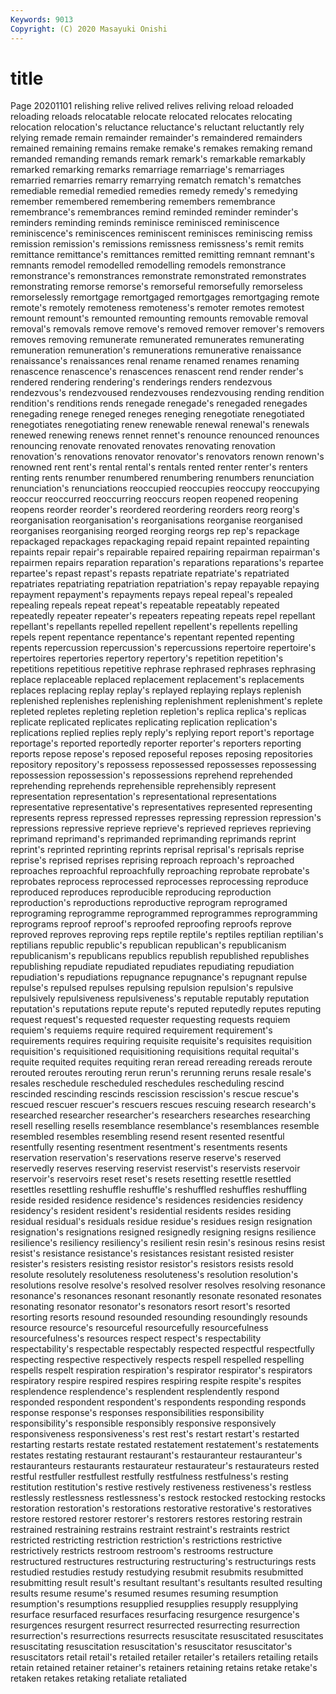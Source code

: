 ```yaml
---
Keywords: 9013
Copyright: (C) 2020 Masayuki Onishi
---
```


# title
Page 20201101
 relishing relive relived relives reliving reload reloaded reloading
reloads relocatable relocate relocated relocates relocating relocation relocation's reluctance reluctance's
reluctant reluctantly rely relying remade remain remainder remainder's remaindered remainders
remained remaining remains remake remake's remakes remaking remand remanded remanding
remands remark remark's remarkable remarkably remarked remarking remarks remarriage remarriage's
remarriages remarried remarries remarry remarrying rematch rematch's rematches remediable remedial
remedied remedies remedy remedy's remedying remember remembered remembering remembers remembrance
remembrance's remembrances remind reminded reminder reminder's reminders reminding reminds reminisce
reminisced reminiscence reminiscence's reminiscences reminiscent reminisces reminiscing remiss remission remission's
remissions remissness remissness's remit remits remittance remittance's remittances remitted remitting
remnant remnant's remnants remodel remodelled remodelling remodels remonstrance remonstrance's remonstrances
remonstrate remonstrated remonstrates remonstrating remorse remorse's remorseful remorsefully remorseless remorselessly
remortgage remortgaged remortgages remortgaging remote remote's remotely remoteness remoteness's remoter
remotes remotest remount remount's remounted remounting remounts removable removal removal's
removals remove remove's removed remover remover's removers removes removing remunerate
remunerated remunerates remunerating remuneration remuneration's remunerations remunerative renaissance renaissance's renaissances
renal rename renamed renames renaming renascence renascence's renascences renascent rend
render render's rendered rendering rendering's renderings renders rendezvous rendezvous's rendezvoused
rendezvouses rendezvousing rending rendition rendition's renditions rends renegade renegade's renegaded
renegades renegading renege reneged reneges reneging renegotiate renegotiated renegotiates renegotiating
renew renewable renewal renewal's renewals renewed renewing renews rennet rennet's
renounce renounced renounces renouncing renovate renovated renovates renovating renovation renovation's
renovations renovator renovator's renovators renown renown's renowned rent rent's rental
rental's rentals rented renter renter's renters renting rents renumber renumbered
renumbering renumbers renunciation renunciation's renunciations reoccupied reoccupies reoccupy reoccupying reoccur
reoccurred reoccurring reoccurs reopen reopened reopening reopens reorder reorder's reordered
reordering reorders reorg reorg's reorganisation reorganisation's reorganisations reorganise reorganised reorganises
reorganising reorged reorging reorgs rep rep's repackage repackaged repackages repackaging
repaid repaint repainted repainting repaints repair repair's repairable repaired repairing
repairman repairman's repairmen repairs reparation reparation's reparations reparations's repartee repartee's
repast repast's repasts repatriate repatriate's repatriated repatriates repatriating repatriation repatriation's
repay repayable repaying repayment repayment's repayments repays repeal repeal's repealed
repealing repeals repeat repeat's repeatable repeatably repeated repeatedly repeater repeater's
repeaters repeating repeats repel repellant repellant's repellants repelled repellent repellent's
repellents repelling repels repent repentance repentance's repentant repented repenting repents
repercussion repercussion's repercussions repertoire repertoire's repertoires repertories repertory repertory's repetition
repetition's repetitions repetitious repetitive rephrase rephrased rephrases rephrasing replace replaceable
replaced replacement replacement's replacements replaces replacing replay replay's replayed replaying
replays replenish replenished replenishes replenishing replenishment replenishment's replete repleted repletes
repleting repletion repletion's replica replica's replicas replicate replicated replicates replicating
replication replication's replications replied replies reply reply's replying report report's
reportage reportage's reported reportedly reporter reporter's reporters reporting reports repose
repose's reposed reposeful reposes reposing repositories repository repository's repossess repossessed
repossesses repossessing repossession repossession's repossessions reprehend reprehended reprehending reprehends reprehensible
reprehensibly represent representation representation's representational representations representative representative's representatives represented
representing represents repress repressed represses repressing repression repression's repressions repressive
reprieve reprieve's reprieved reprieves reprieving reprimand reprimand's reprimanded reprimanding reprimands
reprint reprint's reprinted reprinting reprints reprisal reprisal's reprisals reprise reprise's
reprised reprises reprising reproach reproach's reproached reproaches reproachful reproachfully reproaching
reprobate reprobate's reprobates reprocess reprocessed reprocesses reprocessing reproduce reproduced reproduces
reproducible reproducing reproduction reproduction's reproductions reproductive reprogram reprogramed reprograming reprogramme
reprogrammed reprogrammes reprogramming reprograms reproof reproof's reproofed reproofing reproofs reprove
reproved reproves reproving reps reptile reptile's reptiles reptilian reptilian's reptilians
republic republic's republican republican's republicanism republicanism's republicans republics republish republished
republishes republishing repudiate repudiated repudiates repudiating repudiation repudiation's repudiations repugnance
repugnance's repugnant repulse repulse's repulsed repulses repulsing repulsion repulsion's repulsive
repulsively repulsiveness repulsiveness's reputable reputably reputation reputation's reputations repute repute's
reputed reputedly reputes reputing request request's requested requester requesting requests
requiem requiem's requiems require required requirement requirement's requirements requires requiring
requisite requisite's requisites requisition requisition's requisitioned requisitioning requisitions requital requital's
requite requited requites requiting reran reread rereading rereads reroute rerouted
reroutes rerouting rerun rerun's rerunning reruns resale resale's resales reschedule
rescheduled reschedules rescheduling rescind rescinded rescinding rescinds rescission rescission's rescue
rescue's rescued rescuer rescuer's rescuers rescues rescuing research research's researched
researcher researcher's researchers researches researching resell reselling resells resemblance resemblance's
resemblances resemble resembled resembles resembling resend resent resented resentful resentfully
resenting resentment resentment's resentments resents reservation reservation's reservations reserve reserve's
reserved reservedly reserves reserving reservist reservist's reservists reservoir reservoir's reservoirs
reset reset's resets resetting resettle resettled resettles resettling reshuffle reshuffle's
reshuffled reshuffles reshuffling reside resided residence residence's residences residencies residency
residency's resident resident's residential residents resides residing residual residual's residuals
residue residue's residues resign resignation resignation's resignations resigned resignedly resigning
resigns resilience resilience's resiliency resiliency's resilient resin resin's resinous resins
resist resist's resistance resistance's resistances resistant resisted resister resister's resisters
resisting resistor resistor's resistors resists resold resolute resolutely resoluteness resoluteness's
resolution resolution's resolutions resolve resolve's resolved resolver resolves resolving resonance
resonance's resonances resonant resonantly resonate resonated resonates resonating resonator resonator's
resonators resort resort's resorted resorting resorts resound resounded resounding resoundingly
resounds resource resource's resourceful resourcefully resourcefulness resourcefulness's resources respect respect's
respectability respectability's respectable respectably respected respectful respectfully respecting respective respectively
respects respell respelled respelling respells respelt respiration respiration's respirator respirator's
respirators respiratory respire respired respires respiring respite respite's respites resplendence
resplendence's resplendent resplendently respond responded respondent respondent's respondents responding responds
response response's responses responsibilities responsibility responsibility's responsible responsibly responsive responsively
responsiveness responsiveness's rest rest's restart restart's restarted restarting restarts restate
restated restatement restatement's restatements restates restating restaurant restaurant's restauranteur restauranteur's
restauranteurs restaurants restaurateur restaurateur's restaurateurs rested restful restfuller restfullest restfully
restfulness restfulness's resting restitution restitution's restive restively restiveness restiveness's restless
restlessly restlessness restlessness's restock restocked restocking restocks restoration restoration's restorations
restorative restorative's restoratives restore restored restorer restorer's restorers restores restoring
restrain restrained restraining restrains restraint restraint's restraints restrict restricted restricting
restriction restriction's restrictions restrictive restrictively restricts restroom restroom's restrooms restructure
restructured restructures restructuring restructuring's restructurings rests restudied restudies restudy restudying
resubmit resubmits resubmitted resubmitting result result's resultant resultant's resultants resulted
resulting results resume resume's resumed resumes resuming resumption resumption's resumptions
resupplied resupplies resupply resupplying resurface resurfaced resurfaces resurfacing resurgence resurgence's
resurgences resurgent resurrect resurrected resurrecting resurrection resurrection's resurrections resurrects resuscitate
resuscitated resuscitates resuscitating resuscitation resuscitation's resuscitator resuscitator's resuscitators retail retail's
retailed retailer retailer's retailers retailing retails retain retained retainer retainer's
retainers retaining retains retake retake's retaken retakes retaking retaliate retaliated
